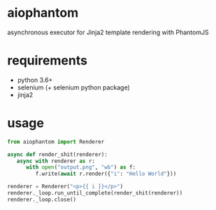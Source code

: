 # aiophantom
asynchronous executor for Jinja2 template rendering with PhantomJS

# requirements
- python 3.6+
- selenium (+ selenium python package)
- jinja2

# usage
```python
from aiophantom import Renderer

async def render_shit(renderer):
   async with renderer as r:
      with open("output.png", "wb") as f:
         f.write(await r.render({"i": "Hello World"}))

renderer = Renderer("<p>{{ i }}</p>")
renderer._loop.run_until_complete(render_shit(renderer))
renderer._loop.close()
```
